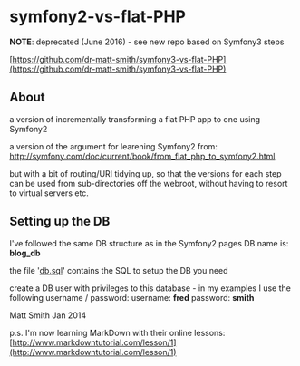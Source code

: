 symfony2-vs-flat-PHP
====================

**NOTE**: deprecated (June 2016) - see new repo based on Symfony3 steps

[https://github.com/dr-matt-smith/symfony3-vs-flat-PHP](https://github.com/dr-matt-smith/symfony3-vs-flat-PHP)

## About
a version of incrementally transforming a flat PHP app to one using Symfony2

a version of the argument for learening Symfony2 from:
http://symfony.com/doc/current/book/from_flat_php_to_symfony2.html

but with a bit of routing/URI tidying up, so that the versions for each step can be used from sub-directories off the webroot, without having to resort to virtual servers etc.

## Setting up the DB
I've followed the same DB structure as in the Symfony2 pages
DB name is: **blog_db**

the file '[db.sql](db.sql)' contains the SQL to setup the DB you need

create a DB user with privileges to this database - in my examples I use the following username / password:
username: **fred**
password: **smith**


Matt Smith
Jan 2014

p.s.
I'm now learning MarkDown with their online lessons:
[http://www.markdowntutorial.com/lesson/1](http://www.markdowntutorial.com/lesson/1)
